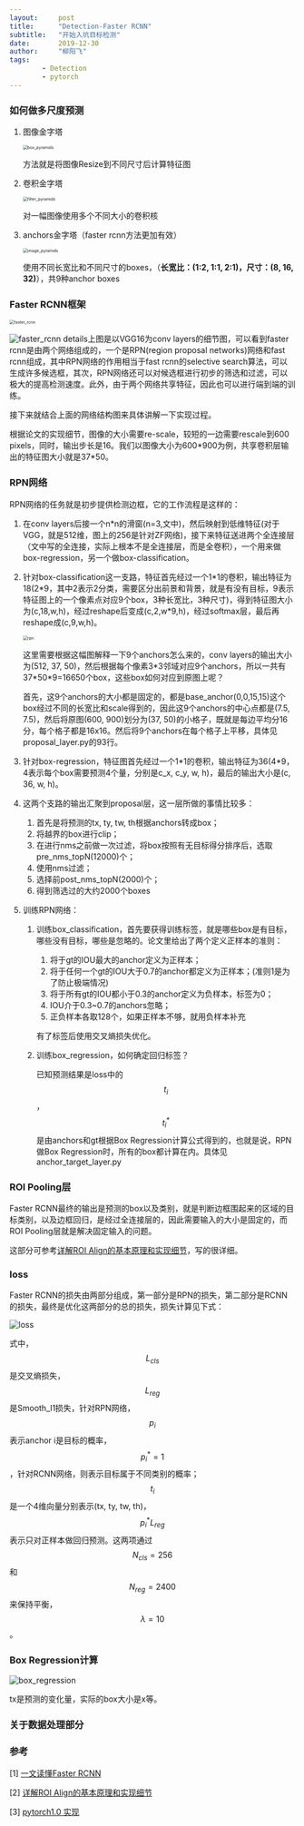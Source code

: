```yaml
---
layout:     post
title:      "Detection-Faster RCNN"
subtitle:   "开始入坑目标检测"
date:       2019-12-30
author:     "柳阳飞"
tags:
        - Detection
        - pytorch
---
```


### 如何做多尺度预测

1. 图像金字塔

   <img src="/img/20191230/image_pyramids.png" alt="box_pyramids" style="zoom:50%;" />

   方法就是将图像Resize到不同尺寸后计算特征图

2. 卷积金字塔

   <img src="/img/20191230/filter_pyramids.png" alt="filter_pyramids" style="zoom:50%;" />

   对一幅图像使用多个不同大小的卷积核

3. anchors金字塔（faster rcnn方法更加有效）

   <img src="/img/20191230/box_pyramids.png" alt="image_pyramids" style="zoom:50%;" />

   使用不同长宽比和不同尺寸的boxes，（**长宽比：(1:2, 1:1, 2:1)，尺寸：(8, 16, 32)**），共9种anchor boxes

### Faster RCNN框架

<img src="/img/20191230/faster_rcnn.png" alt="faster_rcnn" style="zoom:50%;" />

![faster_rcnn details](/img/20191230/faster_rcnn_details.png)上图是以VGG16为conv layers的细节图，可以看到faster rcnn是由两个网络组成的，一个是RPN(region proposal networks)网络和fast rcnn组成，其中RPN网络的作用相当于fast rcnn的selective search算法，可以生成许多候选框，其次，RPN网络还可以对候选框进行初步的筛选和过滤，可以极大的提高检测速度。此外，由于两个网络共享特征，因此也可以进行端到端的训练。

接下来就结合上面的网络结构图来具体讲解一下实现过程。

根据论文的实现细节，图像的大小需要re-scale，较短的一边需要rescale到600 pixels，同时，输出步长是16。我们以图像大小为600*900为例，共享卷积层输出的特征图大小就是37\*50。

### RPN网络

RPN网络的任务就是初步提供检测边框，它的工作流程是这样的：

1. 在conv layers后接一个n*n的滑窗(n=3,文中)，然后映射到低维特征(对于VGG，就是512维，图上的256是针对ZF网络)，接下来特征送进两个全连接层（文中写的全连接，实际上根本不是全连接层，而是全卷积），一个用来做box-regression，另一个做box-classification。

2. 针对box-classification这一支路，特征首先经过一个1\*1的卷积，输出特征为18(2\*9，其中2表示2分类，需要区分出前景和背景，就是有没有目标，9表示特征图上的一个像素点对应9个box，3种长宽比，3种尺寸)，得到特征图大小为(c,18,w,h)，经过reshape后变成(c,2,w\*9,h)，经过softmax层，最后再reshape成(c,9,w,h)。

   <img src="/img/20191230/rpn.png" alt="rpn" style="zoom:50%;" />

   这里需要根据这幅图解释一下9个anchors怎么来的，conv layers的输出大小为(512, 37, 50)，然后根据每个像素3\*3邻域对应9个anchors，所以一共有37\*50\*9=16650个box，这些box如何对应到原图上呢？

   首先，这9个anchors的大小都是固定的，都是base_anchor(0,0,15,15)这个box经过不同的长宽比和scale得到的，因此这9个anchors的中心点都是(7.5, 7.5)，然后将原图(600, 900)划分为(37, 50)的小格子，既就是每边平均分16分，每个格子都是16x16。然后将9个anchors在每个格子上平移，具体见proposal_layer.py的93行。

3. 针对box-regression，特征图首先经过一个1*1的卷积，输出特征为36(4\*9，4表示每个box需要预测4个量，分别是c_x, c_y, w, h)，最后的输出大小是(c, 36, w, h)。

4. 这两个支路的输出汇聚到proposal层，这一层所做的事情比较多：

   1. 首先是将预测的tx, ty, tw, th根据anchors转成box；
   2. 将越界的box进行clip；
   3. 在进行nms之前做一次过滤，将box按照有无目标得分排序后，选取pre_nms_topN(12000)个；
   4. 使用nms过滤；
   5. 选择前post_nms_topN(2000)个；
   6. 得到筛选过的大约2000个boxes

5. 训练RPN网络：

   1. 训练box_classification，首先要获得训练标签，就是哪些box是有目标，哪些没有目标，哪些是忽略的。论文里给出了两个定义正样本的准则：

      1. 将于gt的IOU最大的anchor定义为正样本；
      2. 将于任何一个gt的IOU大于0.7的anchor都定义为正样本；(准则1是为了防止极端情况)
      3. 将于所有gt的IOU都小于0.3的anchor定义为负样本，标签为0；
      4. IOU介于0.3~0.7的anchors忽略；
      5. 正负样本各取128个，如果正样本不够，就用负样本补充

      有了标签后使用交叉熵损失优化。

   2. 训练box_regression，如何确定回归标签？

      已知预测结果是loss中的$$t_i$$，$$t_i^*$$是由anchors和gt根据Box Regression计算公式得到的，也就是说，RPN做Box Regression时，所有的box都计算在内。具体见anchor_target_layer.py

### ROI Pooling层

Faster RCNN最终的输出是预测的box以及类别，就是判断边框围起来的区域的目标类别，以及边框回归，是经过全连接层的，因此需要输入的大小是固定的，而ROI Pooling层就是解决固定输入的问题。

这部分可参考[详解ROI Align的基本原理和实现细节](http://blog.leanote.com/post/afanti.deng@gmail.com/b5f4f526490b)，写的很详细。

### loss

Faster RCNN的损失由两部分组成，第一部分是RPN的损失，第二部分是RCNN的损失，最终是优化这两部分的总的损失，损失计算见下式：

![loss](/img/20191230/loss.png)

式中，$$L_{cls}$$是交叉熵损失，$$L_{reg}$$是Smooth_l1损失，针对RPN网络，$$p_i$$表示anchor i是目标的概率，$$p_i^*=1$$，针对RCNN网络，则表示目标属于不同类别的概率；$$t_i$$是一个4维向量分别表示(tx, ty,  tw, th)，$$p_i^*L_{reg}$$表示只对正样本做回归预测。这两项通过$$N_{cls}=256$$和$$N_{reg}=2400$$来保持平衡，$$\lambda=10$$。

### Box Regression计算

![box_regression](/img/20191230/box_regression.png)

tx是预测的变化量，实际的box大小是x等。

### 关于数据处理部分

### 参考

[1] [一文读懂Faster RCNN](https://zhuanlan.zhihu.com/p/31426458)

[2] [详解ROI Align的基本原理和实现细节](http://blog.leanote.com/post/afanti.deng@gmail.com/b5f4f526490b)

[3] [pytorch1.0 实现](https://github.com/jwyang/faster-rcnn.pytorch)
